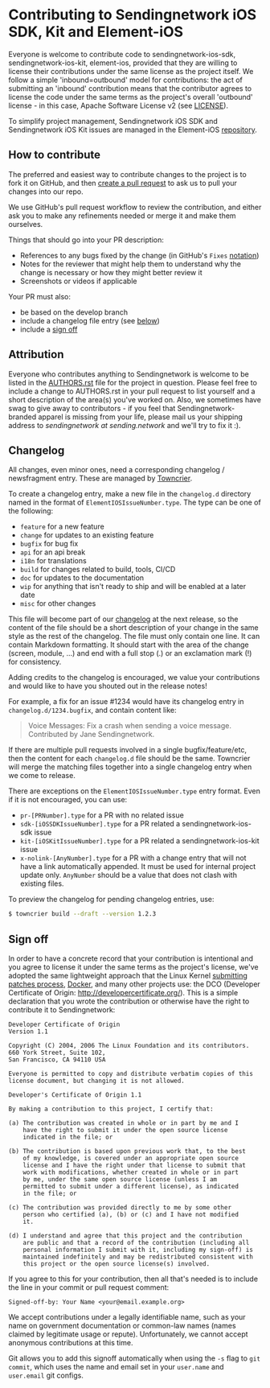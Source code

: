 # Contributing to Sendingnetwork iOS SDK, Kit and Element-iOS

Everyone is welcome to contribute code to sendingnetwork-ios-sdk, sendingnetwork-ios-kit,
element-ios, provided that they are willing to license their contributions
under the same license as the project itself. We follow a simple
'inbound=outbound' model for contributions: the act of submitting an
'inbound' contribution means that the contributor agrees to license the code
under the same terms as the project's overall 'outbound' license - in this case,
Apache Software License v2 (see [LICENSE](LICENSE)).

To simplify project management, Sendingnetwork iOS SDK and Sendingnetwork iOS Kit issues are
managed in the Element-iOS
[repository](https://github.com/vector-im/element-ios/issues).

## How to contribute

The preferred and easiest way to contribute changes to the project is to fork
it on GitHub, and then [create a pull request](https://docs.github.com/en/github/collaborating-with-pull-requests/proposing-changes-to-your-work-with-pull-requests/about-pull-requests) to ask us to pull your changes
into our repo.

We use GitHub's pull request workflow to review the contribution, and either
ask you to make any refinements needed or merge it and make them ourselves.

Things that should go into your PR description:

- References to any bugs fixed by the change (in GitHub's `Fixes` [notation](https://docs.github.com/en/issues/tracking-your-work-with-issues/linking-a-pull-request-to-an-issue#linking-a-pull-request-to-an-issue-using-a-keyword))
- Notes for the reviewer that might help them to understand why the change
is necessary or how they might better review it
- Screenshots or videos if applicable

Your PR must also:

- be based on the develop branch
- include a changelog file entry (see [below](#changelog))
- include a [sign off](#sign-off)

## Attribution

Everyone who contributes anything to Sendingnetwork is welcome to be listed in the
[AUTHORS.rst](AUTHORS.rst) file for the project in question. Please feel free
to include a change to AUTHORS.rst in your pull request to list yourself and
a short description of the area(s) you've worked on. Also, we sometimes have
swag to give away to contributors - if you feel that Sendingnetwork-branded apparel is
missing from your life, please mail us your shipping address to <em>sendingnetwork at
sending.network</em> and we'll try to fix it :).

## Changelog

All changes, even minor ones, need a corresponding changelog / newsfragment
entry. These are managed by [Towncrier](https://github.com/twisted/towncrier).

To create a changelog entry, make a new file in the `changelog.d` directory
named in the format of `ElementIOSIssueNumber.type`. The type can be one of the
following:

- `feature` for a new feature
- `change` for updates to an existing feature
- `bugfix` for bug fix
- `api` for an api break
- `i18n` for translations
- `build` for changes related to build, tools, CI/CD
- `doc` for updates to the documentation
- `wip` for anything that isn't ready to ship and will be enabled at a later date
- `misc` for other changes

This file will become part of our [changelog](CHANGES.md) at the next
release, so the content of the file should be a short description of your
change in the same style as the rest of the changelog. The file must only
contain one line. It can contain Markdown formatting. It should start with the
area of the change (screen, module, ...) and end with a full stop (.) or an
exclamation mark (!) for consistency.

Adding credits to the changelog is encouraged, we value your
contributions and would like to have you shouted out in the release notes!

For example, a fix for an issue #1234 would have its changelog entry in
`changelog.d/1234.bugfix`, and contain content like:

> Voice Messages: Fix a crash when sending a voice message. Contributed by
> Jane Sendingnetwork.

If there are multiple pull requests involved in a single bugfix/feature/etc,
then the content for each `changelog.d` file should be the same. Towncrier will
merge the matching files together into a single changelog entry when we come to
release.

There are exceptions on the `ElementIOSIssueNumber.type` entry format. Even if
it is not encouraged, you can use:

- `pr-[PRNumber].type` for a PR with no related issue
- `sdk-[iOSSDKIssueNumber].type` for a PR related a sendingnetwork-ios-sdk issue
- `kit-[iOSKitIssueNumber].type` for a PR related a sendingnetwork-ios-kit issue
- `x-nolink-[AnyNumber].type` for a PR with a change entry that will not have a link automatically appended. It must be used for internal project update only. `AnyNumber` should be a value that does not clash with existing files.

To preview the changelog for pending changelog entries, use:

```bash
$ towncrier build --draft --version 1.2.3
```

## Sign off

In order to have a concrete record that your contribution is intentional
and you agree to license it under the same terms as the project's license, we've adopted the
same lightweight approach that the Linux Kernel
[submitting patches process](
https://www.kernel.org/doc/html/latest/process/submitting-patches.html#sign-your-work-the-developer-s-certificate-of-origin>),
[Docker](https://github.com/docker/docker/blob/master/CONTRIBUTING.md), and many
other projects use: the DCO (Developer Certificate of Origin:
<http://developercertificate.org/>). This is a simple declaration that you wrote
the contribution or otherwise have the right to contribute it to Sendingnetwork:

```text
Developer Certificate of Origin
Version 1.1

Copyright (C) 2004, 2006 The Linux Foundation and its contributors.
660 York Street, Suite 102,
San Francisco, CA 94110 USA

Everyone is permitted to copy and distribute verbatim copies of this
license document, but changing it is not allowed.

Developer's Certificate of Origin 1.1

By making a contribution to this project, I certify that:

(a) The contribution was created in whole or in part by me and I
    have the right to submit it under the open source license
    indicated in the file; or

(b) The contribution is based upon previous work that, to the best
    of my knowledge, is covered under an appropriate open source
    license and I have the right under that license to submit that
    work with modifications, whether created in whole or in part
    by me, under the same open source license (unless I am
    permitted to submit under a different license), as indicated
    in the file; or

(c) The contribution was provided directly to me by some other
    person who certified (a), (b) or (c) and I have not modified
    it.

(d) I understand and agree that this project and the contribution
    are public and that a record of the contribution (including all
    personal information I submit with it, including my sign-off) is
    maintained indefinitely and may be redistributed consistent with
    this project or the open source license(s) involved.
```

If you agree to this for your contribution, then all that's needed is to
include the line in your commit or pull request comment:

```text
Signed-off-by: Your Name <your@email.example.org>
```

We accept contributions under a legally identifiable name, such as
your name on government documentation or common-law names (names
claimed by legitimate usage or repute). Unfortunately, we cannot
accept anonymous contributions at this time.

Git allows you to add this signoff automatically when using the `-s`
flag to `git commit`, which uses the name and email set in your
`user.name` and `user.email` git configs.
